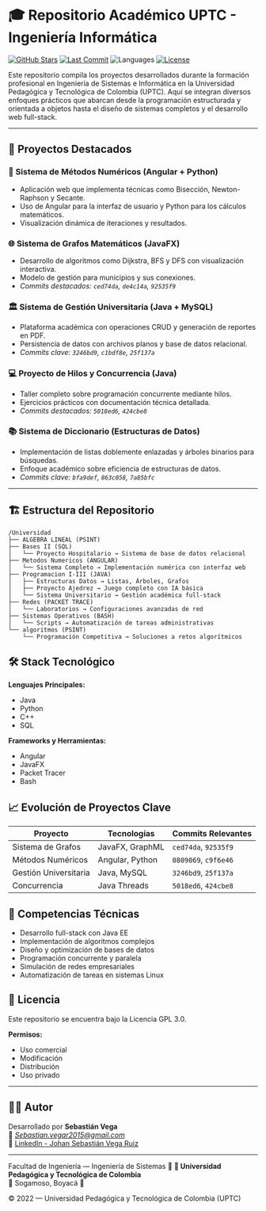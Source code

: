 # 🎓 Repositorio Académico UPTC - Ingeniería Informática

[![GitHub Stars](https://img.shields.io/github/stars/SebastianVega4/Universidad?style=for-the-badge)](https://github.com/SebastianVega4/Universidad/stargazers)
[![Last Commit](https://img.shields.io/github/last-commit/SebastianVega4/Universidad?style=for-the-badge)](https://github.com/SebastianVega4/Universidad/commits/main)
![Languages](https://img.shields.io/github/languages/top/SebastianVega4/Universidad?style=for-the-badge)
[![License](https://img.shields.io/badge/License-GPL%203.0-blue)](https://github.com/SebastianVega4/Universidad/blob/main/LICENSE)

Este repositorio compila los proyectos desarrollados durante la formación profesional en Ingeniería de Sistemas e Informática en la Universidad Pedagógica y Tecnológica de Colombia (UPTC). Aquí se integran diversos enfoques prácticos que abarcan desde la programación estructurada y orientada a objetos hasta el diseño de sistemas completos y el desarrollo web full-stack.

---

## 📌 Proyectos Destacados

### 🧮 Sistema de Métodos Numéricos (Angular + Python)
- Aplicación web que implementa técnicas como Bisección, Newton-Raphson y Secante.
- Uso de Angular para la interfaz de usuario y Python para los cálculos matemáticos.
- Visualización dinámica de iteraciones y resultados.

### 🌐 Sistema de Grafos Matemáticos (JavaFX)
- Desarrollo de algoritmos como Dijkstra, BFS y DFS con visualización interactiva.
- Modelo de gestión para municipios y sus conexiones.
- _Commits destacados: `ced74da`, `de4c14a`, `92535f9`_

### 🏛️ Sistema de Gestión Universitaria (Java + MySQL)
- Plataforma académica con operaciones CRUD y generación de reportes en PDF.
- Persistencia de datos con archivos planos y base de datos relacional.
- _Commits clave: `3246bd9`, `c1bdf8e`, `25f137a`_

### 💻 Proyecto de Hilos y Concurrencia (Java)
- Taller completo sobre programación concurrente mediante hilos.
- Ejercicios prácticos con documentación técnica detallada.
- _Commits destacados: `5018ed6`, `424cbe8`_

### 📚 Sistema de Diccionario (Estructuras de Datos)
- Implementación de listas doblemente enlazadas y árboles binarios para búsquedas.
- Enfoque académico sobre eficiencia de estructuras de datos.
- _Commits clave: `bfa9def`, `863c058`, `7a85bfc`_

---

## 🏗️ Estructura del Repositorio

```text
/Universidad
├── ALGEBRA LINEAL (PSINT)
├── Bases II (SQL)
│   └── Proyecto Hospitalario → Sistema de base de datos relacional
├── Metodos Numericos (ANGULAR)
│   └── Sistema Completo → Implementación numérica con interfaz web
├── Programacion I-III (JAVA)
│   ├── Estructuras Datos → Listas, Árboles, Grafos
│   ├── Proyecto Ajedrez → Juego completo con IA básica
│   └── Sistema Universitario → Gestión académica full-stack
├── Redes (PACKET TRACE)
│   └── Laboratorios → Configuraciones avanzadas de red
├── Sistemas Operativos (BASH)
│   └── Scripts → Automatización de tareas administrativas
└── algoritmos (PSINT)
    └── Programación Competitiva → Soluciones a retos algorítmicos
```

## 🛠️ Stack Tecnológico

**Lenguajes Principales:**
- Java
- Python
- C++
- SQL

**Frameworks y Herramientas:**
- Angular
- JavaFX
- Packet Tracer
- Bash

## 📈 Evolución de Proyectos Clave

| Proyecto              | Tecnologías              | Commits Relevantes           |
|-----------------------|--------------------------|------------------------------|
| Sistema de Grafos     | JavaFX, GraphML          | `ced74da`, `92535f9`         |
| Métodos Numéricos     | Angular, Python          | `0809069`, `c9f6e46`         |
| Gestión Universitaria | Java, MySQL              | `3246bd9`, `25f137a`         |
| Concurrencia          | Java Threads             | `5018ed6`, `424cbe8`         |

## 🎯 Competencias Técnicas

- Desarrollo full-stack con Java EE
- Implementación de algoritmos complejos
- Diseño y optimización de bases de datos
- Programación concurrente y paralela
- Simulación de redes empresariales
- Automatización de tareas en sistemas Linux

## 📜 Licencia

Este repositorio se encuentra bajo la Licencia GPL 3.0.

**Permisos:**
- Uso comercial
- Modificación
- Distribución
- Uso privado

---

## 👨‍🎓 Autor

Desarrollado por **Sebastián Vega**  
📧 *Sebastian.vegar2015@gmail.com*  
🔗 [LinkedIn - Johan Sebastián Vega Ruiz](https://www.linkedin.com/in/johan-sebastian-vega-ruiz-b1292011b/)

---
 
Facultad de Ingeniería — Ingeniería de Sistemas 🧩
**🏫 Universidad Pedagógica y Tecnológica de Colombia**  
📍 Sogamoso, Boyacá 📍

© 2022 — Universidad Pedagógica y Tecnológica de Colombia (UPTC) 
